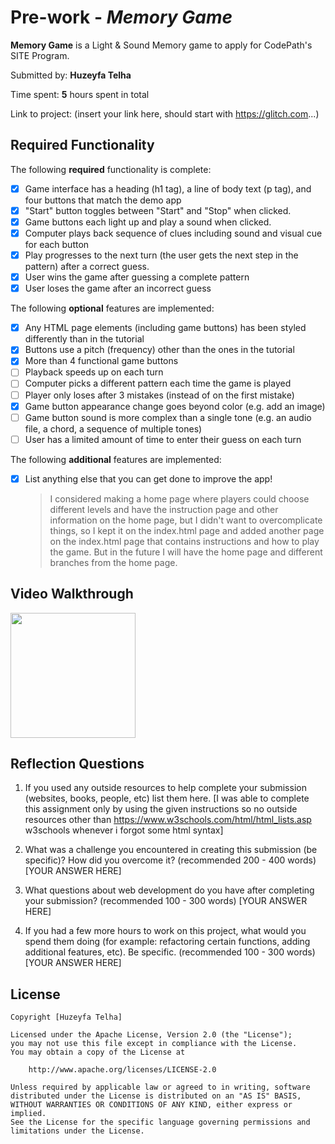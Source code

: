 # Pre-work - _Memory Game_

**Memory Game** is a Light & Sound Memory game to apply for CodePath's SITE Program.

Submitted by: **Huzeyfa Telha**

Time spent: **5** hours spent in total

Link to project: (insert your link here, should start with https://glitch.com...)

## Required Functionality

The following **required** functionality is complete:

- [x] Game interface has a heading (h1 tag), a line of body text (p tag), and four buttons that match the demo app
- [x] "Start" button toggles between "Start" and "Stop" when clicked.
- [x] Game buttons each light up and play a sound when clicked.
- [x] Computer plays back sequence of clues including sound and visual cue for each button
- [x] Play progresses to the next turn (the user gets the next step in the pattern) after a correct guess.
- [x] User wins the game after guessing a complete pattern
- [x] User loses the game after an incorrect guess

The following **optional** features are implemented:

- [x] Any HTML page elements (including game buttons) has been styled differently than in the tutorial
- [x] Buttons use a pitch (frequency) other than the ones in the tutorial
- [x] More than 4 functional game buttons
- [ ] Playback speeds up on each turn
- [ ] Computer picks a different pattern each time the game is played
- [ ] Player only loses after 3 mistakes (instead of on the first mistake)
- [x] Game button appearance change goes beyond color (e.g. add an image)
- [ ] Game button sound is more complex than a single tone (e.g. an audio file, a chord, a sequence of multiple tones)
- [ ] User has a limited amount of time to enter their guess on each turn

The following **additional** features are implemented:

- [x] List anything else that you can get done to improve the app!
      <blockquote>
      I considered making a home page where players could choose different levels and have the
      instruction page and other information on the home page, but I didn't want to overcomplicate things,
      so I kept it on the index.html page and added another page on the index.html page that contains
      instructions and how to play the game. But in the future I will have the home page and different branches from the home page.
      </blockquote>

## Video Walkthrough


<img src="https://recordit.co/gH478TJEyq.gif" width=200><br>

## Reflection Questions

1. If you used any outside resources to help complete your submission (websites, books, people, etc) list them here.
   [I was able to complete this assignment only by using the given instructions so no outside resources other than
   https://www.w3schools.com/html/html_lists.asp w3schools whenever i forgot some html syntax]

2. What was a challenge you encountered in creating this submission (be specific)? How did you overcome it? (recommended 200 - 400 words)
   [YOUR ANSWER HERE]

3. What questions about web development do you have after completing your submission? (recommended 100 - 300 words)
   [YOUR ANSWER HERE]

4. If you had a few more hours to work on this project, what would you spend them doing (for example: refactoring certain functions, adding additional features, etc). Be specific. (recommended 100 - 300 words)
   [YOUR ANSWER HERE]

## License

    Copyright [Huzeyfa Telha]

    Licensed under the Apache License, Version 2.0 (the "License");
    you may not use this file except in compliance with the License.
    You may obtain a copy of the License at

        http://www.apache.org/licenses/LICENSE-2.0

    Unless required by applicable law or agreed to in writing, software
    distributed under the License is distributed on an "AS IS" BASIS,
    WITHOUT WARRANTIES OR CONDITIONS OF ANY KIND, either express or implied.
    See the License for the specific language governing permissions and
    limitations under the License.
